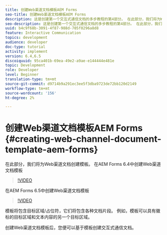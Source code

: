 ```yaml
---
title: 创建Web渠道文档模板AEM Forms
seo-title: 创建Web渠道文档模板AEM Forms
description: 这是创建第一个交互式通信文档的多步教程的第4部分。 在此部分，我们将为Web渠道文档创建模板。
seo-description: 这是创建第一个交互式通信文档的多步教程的第4部分。 在此部分，我们将为Web渠道文档创建模板。
uuid: b4c9f68b-3091-4f87-988d-705f0296a8d8
feature: Interactive Communication
topics: development
audience: developer
doc-type: tutorial
activity: implement
version: 6.4,6.5
discoiquuid: 95ca401b-69ea-49e2-a9ae-e144444e481e
topic: Development
role: Developer
level: Beginner
translation-type: tm+mt
source-git-commit: d9714b9a291ec3ee5f3dba9723de72bb120d2149
workflow-type: tm+mt
source-wordcount: '156'
ht-degree: 2%

---
```



# 创建Web渠道文档模板AEM Forms {#creating-web-channel-document-template-aem-forms}

在此部分，我们将为Web渠道文档创建模板。
在AEM Forms 6.4中创建Web渠道文档模板
>[!VIDEO](https://video.tv.adobe.com/v/22342?quality=9&learn=on)

在AEM Forms 6.5中创建Web渠道文档模板
>[!VIDEO](https://video.tv.adobe.com/v/27807?quality=9&learn=on)

模板将包含目标区域/占位符，它们将包含各种文档片段。 例如，模板可以具有徽标的目标区域和文本内容的另一个目标区域。

创建Web渠道文档模板后，您便可以基于模板创建交互式通信文档。
